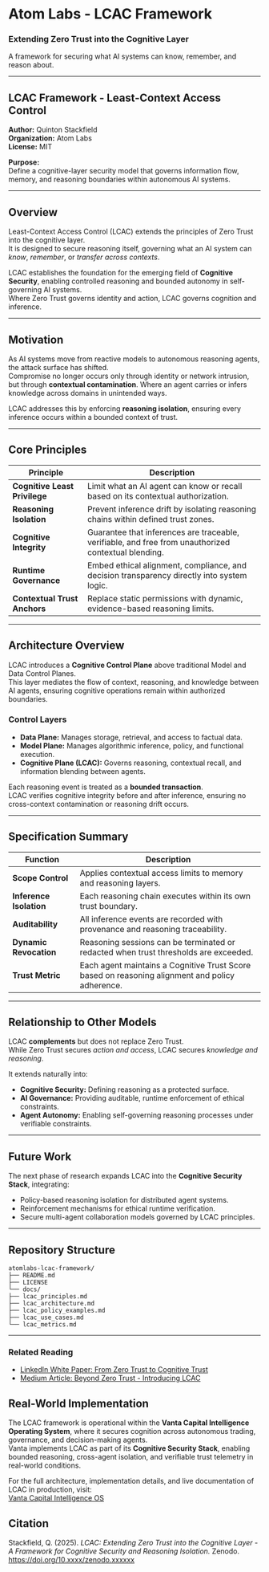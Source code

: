 # Atom Labs - LCAC Framework

### Extending Zero Trust into the Cognitive Layer  
A framework for securing what AI systems can know, remember, and reason about.

---

## LCAC Framework - Least-Context Access Control

**Author:** Quinton Stackfield  
**Organization:** Atom Labs  
**License:** MIT  

**Purpose:**  
Define a cognitive-layer security model that governs information flow, memory, and reasoning boundaries within autonomous AI systems.

---

## Overview

Least-Context Access Control (LCAC) extends the principles of Zero Trust into the cognitive layer.  
It is designed to secure reasoning itself, governing what an AI system can *know*, *remember*, or *transfer across contexts*.

LCAC establishes the foundation for the emerging field of **Cognitive Security**, enabling controlled reasoning and bounded autonomy in self-governing AI systems.  
Where Zero Trust governs identity and action, LCAC governs cognition and inference.

---

## Motivation

As AI systems move from reactive models to autonomous reasoning agents, the attack surface has shifted.  
Compromise no longer occurs only through identity or network intrusion, but through **contextual contamination**. Where an agent carries or infers knowledge across domains in unintended ways.

LCAC addresses this by enforcing **reasoning isolation**, ensuring every inference occurs within a bounded context of trust.

---

## Core Principles

| Principle | Description |
|------------|-------------|
| **Cognitive Least Privilege** | Limit what an AI agent can know or recall based on its contextual authorization. |
| **Reasoning Isolation** | Prevent inference drift by isolating reasoning chains within defined trust zones. |
| **Cognitive Integrity** | Guarantee that inferences are traceable, verifiable, and free from unauthorized contextual blending. |
| **Runtime Governance** | Embed ethical alignment, compliance, and decision transparency directly into system logic. |
| **Contextual Trust Anchors** | Replace static permissions with dynamic, evidence-based reasoning limits. |

---

## Architecture Overview

LCAC introduces a **Cognitive Control Plane** above traditional Model and Data Control Planes.  
This layer mediates the flow of context, reasoning, and knowledge between AI agents, ensuring cognitive operations remain within authorized boundaries.

### Control Layers
- **Data Plane:** Manages storage, retrieval, and access to factual data.  
- **Model Plane:** Manages algorithmic inference, policy, and functional execution.  
- **Cognitive Plane (LCAC):** Governs reasoning, contextual recall, and information blending between agents.

Each reasoning event is treated as a **bounded transaction**.  
LCAC verifies cognitive integrity before and after inference, ensuring no cross-context contamination or reasoning drift occurs.

---

## Specification Summary

| Function | Description |
|-----------|-------------|
| **Scope Control** | Applies contextual access limits to memory and reasoning layers. |
| **Inference Isolation** | Each reasoning chain executes within its own trust boundary. |
| **Auditability** | All inference events are recorded with provenance and reasoning traceability. |
| **Dynamic Revocation** | Reasoning sessions can be terminated or redacted when trust thresholds are exceeded. |
| **Trust Metric** | Each agent maintains a Cognitive Trust Score based on reasoning alignment and policy adherence. |

---

## Relationship to Other Models

LCAC **complements** but does not replace Zero Trust.  
While Zero Trust secures *action and access*, LCAC secures *knowledge and reasoning*.

It extends naturally into:
- **Cognitive Security:** Defining reasoning as a protected surface.  
- **AI Governance:** Providing auditable, runtime enforcement of ethical constraints.  
- **Agent Autonomy:** Enabling self-governing reasoning processes under verifiable constraints.

---

## Future Work

The next phase of research expands LCAC into the **Cognitive Security Stack**, integrating:

- Policy-based reasoning isolation for distributed agent systems.  
- Reinforcement mechanisms for ethical runtime verification.  
- Secure multi-agent collaboration models governed by LCAC principles.

---

## Repository Structure
```
atomlabs-lcac-framework/
├── README.md
├── LICENSE
└── docs/
├── lcac_principles.md
├── lcac_architecture.md
├── lcac_policy_examples.md
├── lcac_use_cases.md
└── lcac_metrics.md
```
---

### Related Reading
- [LinkedIn White Paper: From Zero Trust to Cognitive Trust](https://www.linkedin.com/posts/qstackfield_ai-cybersecurity-cognitivetrust-activity-7388341096390529025-jxPL)
- [Medium Article: Beyond Zero Trust - Introducing LCAC](https://medium.com/@qstackfield/beyond-zero-trust-introducing-lcac-least-context-access-control-e36e07731039)

## Real-World Implementation

The LCAC framework is operational within the **Vanta Capital Intelligence Operating System**, where it secures cognition across autonomous trading, governance, and decision-making agents.  
Vanta implements LCAC as part of its **Cognitive Security Stack**, enabling bounded reasoning, cross-agent isolation, and verifiable trust telemetry in real-world conditions.

For the full architecture, implementation details, and live documentation of LCAC in production, visit:  
[Vanta Capital Intelligence OS](https://qstackfield.github.io/vanta-capital-intelligence-os/)


## Citation
Stackfield, Q. (2025). *LCAC: Extending Zero Trust into the Cognitive Layer -A Framework for Cognitive Security and Reasoning Isolation.* Zenodo. https://doi.org/10.xxxx/zenodo.xxxxxx
